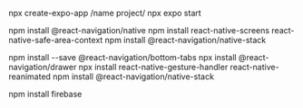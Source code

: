 npx create-expo-app /name project/
npx expo start

npm install @react-navigation/native
npm install react-native-screens react-native-safe-area-context
npm install @react-navigation/native-stack

npm install --save @react-navigation/bottom-tabs 
npx install @react-navigation/drawer
npx install react-native-gesture-handler react-native-reanimated
npm install @react-navigation/native-stack

npm install firebase